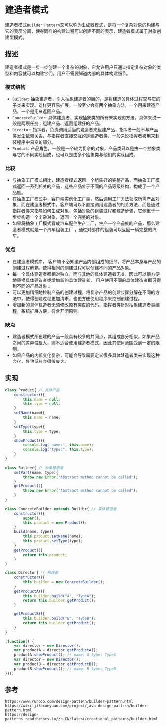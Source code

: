 # 建造者模式
建造者模式`Builder Pattern`又可以称为生成器模式，是将一个复杂对象的构建与它的表示分离，使得同样的构建过程可以创建不同的表示，建造者模式属于对象创建型模式。

## 描述
建造者模式是一步一步创建一个复杂的对象，它允许用户只通过指定复杂对象的类型和内容就可以构建它们，用户不需要知道内部的具体构建细节。

### 模式结构
* `Builder`: 抽象建造者，引入抽象建造者的目的，是将建造的具体过程交与它的子类来实现。这样更容易扩展。一般至少会有两个抽象方法，一个用来建造产品，一个是用来返回产品。
* `ConcreteBuilder`: 具体建造者，实现抽象类的所有未实现的方法，具体来说一般是两项任务：组建产品、返回组建好的产品。
* `Director`: 指挥者，负责调用适当的建造者来组建产品，指挥者一般不与产品类发生依赖关系，与指挥者直接交互的是建造者类，一般来说指挥者被用来封装程序中易变的部分。
* `Product`: 产品角色，一般是一个较为复杂的对象，产品类可以是由一个抽象类与它的不同实现组成，也可以是由多个抽象类与他们的实现组成。

### 比较
* 与抽象工厂模式相比，建造者模式返回一个组装好的完整产品，而抽象工厂模式返回一系列相关的产品，这些产品位于不同的产品等级结构，构成了一个产品族。
* 在抽象工厂模式中，客户端实例化工厂类，然后调用工厂方法获取所需产品对象，而在建造者模式中，客户端可以不直接调用建造者的相关方法，而是通过指挥者类来指导如何生成对象，包括对象的组装过程和建造步骤，它侧重于一步步构造一个复杂对象，返回一个完整的对象。
* 如果将抽象工厂模式看成汽车配件生产工厂，生产一个产品族的产品，那么建造者模式就是一个汽车组装工厂 ，通过对部件的组装可以返回一辆完整的汽车。

### 优点
* 在建造者模式中， 客户端不必知道产品内部组成的细节，将产品本身与产品的创建过程解耦，使得相同的创建过程可以创建不同的产品对象。
* 每一个具体建造者都相对独立，而与其他的具体建造者无关，因此可以很方便地替换具体建造者或增加新的具体建造者， 用户使用不同的具体建造者即可得到不同的产品对象 。
* 可以更加精细地控制产品的创建过程，将复杂产品的创建步骤分解在不同的方法中，使得创建过程更加清晰，也更方便使用程序来控制创建过程。
* 增加新的具体建造者无须修改原有类库的代码，指挥者类针对抽象建造者类编程，系统扩展方便，符合开闭原则。

### 缺点
* 建造者模式所创建的产品一般具有较多的共同点，其组成部分相似，如果产品之间的差异性很大，则不适合使用建造者模式，因此其使用范围受到一定的限制。
* 如果产品的内部变化复杂，可能会导致需要定义很多具体建造者类来实现这种变化，导致系统变得很庞大。

## 实现

```javascript
class Product{ // 具体产品
    constructor(){
        this.name = null;
        this.type = null;
    }
    setName(name){
        this.name = name;
    }
    setType(type){
        this.type = type;
    }
    showProduct(){
        console.log("name:", this.name);
        console.log("type:", this.type);
    }
}

class Builder{ // 抽象建造者
    setPart(name, type){
        throw new Error("Abstract method cannot be called");
    }
    getProduct(){
        throw new Error("Abstract method cannot be called");
    }
}

class ConcreteBuilder extends Builder{ // 实体建造者
    constructor(){
        super();
        this.product = new Product();
    }
    build(name, type){
        this.product.setName(name);
        this.product.setType(type);
    }
    getProduct(){
        return this.product;
    }
}

class Director{ // 指挥者
    constructor(){
        this.builder = new ConcreteBuilder();
    }
    getProductA(){
        this.builder.build("A", "TypeA");
        return this.builder.getProduct();
    }

    getProductB(){
        this.builder.build("B", "TypeB");
        return this.builder.getProduct();
    }
}

(function() {
    var director = new Director();
    var productA = director.getProductA();
    productA.showProduct(); // name: A type: TypeA
    var director = new Director();
    var productB = director.getProductB();
    productB.showProduct(); // name: B type: TypeB
})()
```




## 参考

```
https://www.runoob.com/design-pattern/builder-pattern.html
https://wiki.jikexueyuan.com/project/java-design-pattern/builder-pattern.html
https://design-patterns.readthedocs.io/zh_CN/latest/creational_patterns/builder.html
```
